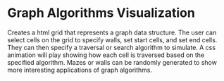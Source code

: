 # Graph Algorithms Visualization

Creates a html grid that represents a graph data structure. The user can select cells on the grid to specify walls, set start cells, and set end cells. They can then specify a traversal or search algorithm to simulate. A css animation will play showing how each cell is traversed based on the specified algorithm. Mazes or walls can be randomly generated to show more interesting applications of graph algorithms.  
